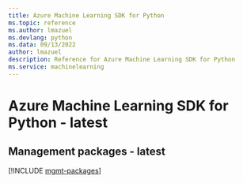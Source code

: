 ```yaml
---
title: Azure Machine Learning SDK for Python
ms.topic: reference
ms.author: lmazuel
ms.devlang: python
ms.data: 09/13/2022
author: lmazuel
description: Reference for Azure Machine Learning SDK for Python
ms.service: machinelearning
---
```

# Azure Machine Learning SDK for Python - latest

## Management packages - latest
[!INCLUDE [mgmt-packages](machine-learning-mgmt-index.md)]